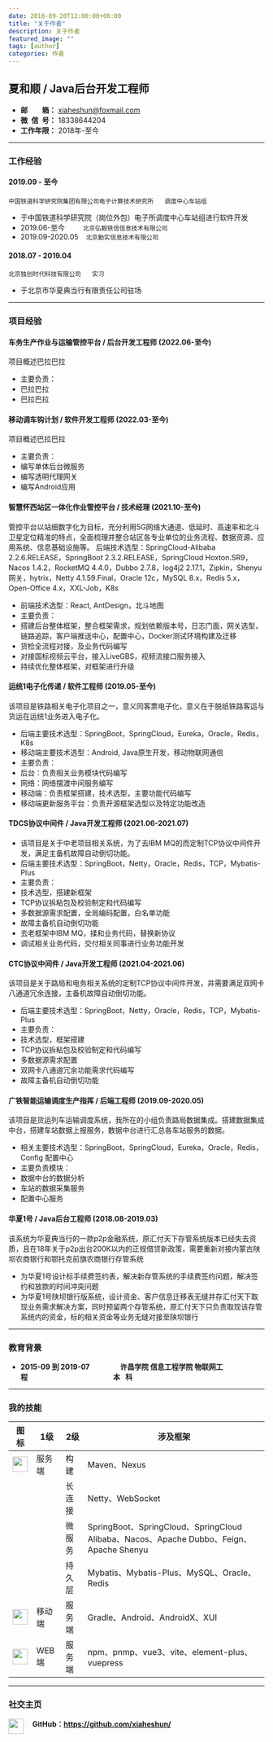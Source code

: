 ```yaml
---
date: 2018-09-20T12:00:00+08:00
title: "关于作者"
description: 关于作者
featured_image: ""
tags: [author]
categories: 作者
---
```


## 夏和顺 / Java后台开发工程师

+ **邮&ensp;&ensp;&ensp;&ensp;箱：** xiaheshun@foxmail.com
+ **微&ensp;信&ensp;号：** 18338644204
+ **工作年限：** 2018年-至今

---

### 工作经验

#### 2019.09 - 至今
```中国铁道科学研究院集团有限公司电子计算技术研究所``` &ensp;&ensp; ```调度中心车站组```
+ 于中国铁道科学研究院（岗位外包）电子所调度中心车站组进行软件开发
+ 2019.06-至今 &ensp;&ensp;&ensp;&ensp; ```北京弘毅铁信信息技术有限公司```
+ 2019.09-2020.05 &ensp; ```北京勤实信息技术有限公司```

#### 2018.07 - 2019.04
```北京独创时代科技有限公司``` &ensp;&ensp; ```实习```
+ 于北京市华夏典当行有限责任公司驻场

----

### 项目经验

#### 车务生产作业与运输管控平台 / 后台开发工程师 (2022.06-至今)
项目概述巴拉巴拉
+ 主要负责：
+ 巴拉巴拉
+ 巴拉巴拉

#### 移动调车钩计划 / 软件开发工程师 (2022.03-至今)
项目概述巴拉巴拉
+ 主要负责：
+ 编写单体后台微服务
+ 编写透明代理网关
+ 编写Android应用

#### 智慧怀西站区一体化作业管控平台 / 技术经理 (2021.10-至今)
管控平台以站细数字化为目标，充分利用5G网络大通道、低延时、高速率和北斗卫星定位精准的特点，全面梳理并整合站区各专业单位的业务流程、数据资源、应用系统、信息基础设施等。
后端技术选型：SpringCloud-Alibaba 2.2.6.RELEASE，SpringBoot 2.3.2.RELEASE，SpringCloud Hoxton.SR9，Nacos 1.4.2，RocketMQ 4.4.0，Dubbo 2.7.8，log4j2 2.17.1，Zipkin，Shenyu网关，hytrix，Netty 4.1.59.Final，Oracle 12c，MySQL 8.x，Redis 5.x，Open-Office 4.x，XXL-Job，K8s
+ 前端技术选型：React, AntDesign，北斗地图
+ 主要负责：
+ 搭建后台整体框架，整合框架需求，规划依赖版本号，日志门面，网关选型，链路追踪，客户端推送中心，配置中心，Docker测试环境构建及迁移
+ 货检全流程对接，及业务代码编写
+ 对接国标视频云平台，接入LiveGBS，视频流接口服务接入
+ 持续优化整体框架，对框架进行升级

#### 运统1电子化传递 / 软件工程师 (2019.05-至今)
该项目是铁路相关电子化项目之一，意义同客票电子化，意义在于脱纸铁路客运与货运在运统1业务进入电子化。
+ 后端主要技术选型：SpringBoot，SpringCloud，Eureka，Oracle，Redis，K8s
+ 移动端主要技术选型：Android, Java原生开发，移动物联网通信
+ 主要负责：
+ 后台：负责相关业务模块代码编写
+ 网络：网络摆渡中间服务编写
+ 移动端：负责框架搭建，技术选型，主要功能代码编写
+ 移动端更新服务平台：负责开源框架选型以及特定功能改造

#### TDCS协议中间件 / Java开发工程师 (2021.06-2021.07)
+ 该项目是关于中老项目相关系统，为了去IBM MQ的而定制TCP协议中间件开发，满足主备机故障自动倒切功能。
+ 后端主要技术选型：SpringBoot，Netty，Oracle，Redis，TCP，Mybatis-Plus
+ 主要负责：
+ 技术选型，搭建新框架
+ TCP协议拆粘包及校验制定和代码编写
+ 多数据源需求配置，全局编码配置，白名单功能
+ 故障主备机自动倒切功能
+ 去老框架中IBM MQ，揉和业务代码，替换新协议
+ 调试相关业务代码，交付相关同事进行业务功能开发

#### CTC协议中间件 / Java开发工程师 (2021.04-2021.06)
该项目是关于路局和电务相关系统的定制TCP协议中间件开发，并需要满足双网卡八通道冗余连接，主备机故障自动倒切功能。
+ 后端主要技术选型：SpringBoot，Netty，Oracle，Redis，TCP，Mybatis-Plus
+ 主要负责：
+ 技术选型，框架搭建
+ TCP协议拆粘包及校验制定和代码编写
+ 多数据源需求配置
+ 双网卡八通道冗余功能需求代码编写
+ 故障主备机自动倒切功能

#### 广铁智能运输调度生产指挥 / 后端工程师 (2019.09-2020.05)
该项目是货运列车运输调度系统，我所在的小组负责路局数据集成。搭建数据集成中台，搭建车站数据上报服务，数据中台进行汇总各车站服务的数据。
+ 相关主要技术选型：SpringBoot，SpringCloud，Eureka，Oracle，Redis，Config 配置中心
+ 主要负责模块：
+ 数据中台的数据分析
+ 车站的数据采集服务
+ 配置中心服务

#### 华夏1号 / Java后台工程师 (2018.08-2019.03)
该系统为华夏典当行的一款p2p金融系统，原汇付天下存管系统版本已经失去资质，且在18年关于p2p出台200K以内的正规借贷新政策，需要重新对接内蒙古陕坝农商银行和鄂托克前旗农商银行存管系统
+ 为华夏1号设计标手续费签约表，解决新存管系统的手续费签约问题，解决签约和放款的时间冲突问题
+ 为华夏1号陕坝银行版系统，设计资金、客户信息迁移表无缝并存汇付天下取现业务需求解决方案，同时预留两个存管系统，原汇付天下只负责取现该存管系统内的资金，标的相关资金等业务无缝对接至陕坝银行

----

### 教育背景

+ **<span align=left>2015-09 到 2019-07</span>**&emsp;&emsp;&emsp;&emsp; **许昌学院  信息工程学院  物联网工程**&emsp;&emsp;&emsp;&emsp;&emsp;&emsp;&emsp;&emsp;&emsp;&emsp;&emsp;&emsp;**本 &ensp;科**

----

### 我的技能

| 图标                                                                                | 1级     | 2级        | 涉及框架                                                                              |
|-----------------------------------------------------------------------------------|--------|-----------|-----------------------------------------------------------------------------------|
| <img src="https://proxx.oss-cn-beijing.aliyuncs.com/icon/java.svg" width="30">    | 服务端    | 构建        | Maven、Nexus                                                                       |
|                                                                                   |        | 长连接       | Netty、WebSocket                                                                   |
|                                                                                   |        | 微服务       | SpringBoot、SpringCloud、SpringCloud Alibaba、Nacos、Apache Dubbo、Feign、Apache Shenyu |
|                                                                                   |        | 持久层       | Mybatis、Mybatis-Plus、MySQL、Oracle、Redis                                           |
| <img src="https://proxx.oss-cn-beijing.aliyuncs.com/icon/android.svg" width="30"> | 移动端    | 服务端       | Gradle、Android、AndroidX、XUI                                                       |
| <img src="https://proxx.oss-cn-beijing.aliyuncs.com/icon/vue.svg" width="30">     | WEB端   | 服务端       | npm、pnmp、vue3、vite、element-plus、vuepress                                          |


---

### 社交主页

<img src="https://img-blog.csdnimg.cn/4e998997c23846f997560287de604f67.png" width="30" align='left'/>&emsp;**GitHub：<https://github.com/xiaheshun/>**

